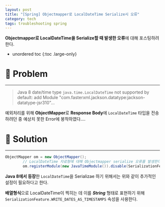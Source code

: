 ```yaml
---
layout: post
title: "[Spring] Objectmapper로 LocalDateTime Serialize시 오류"
category: tech
tags: troubleshooting spring
---
```


**Objectmapper로 LocalDateTime을 Serialize할 때 발생한 오류**에 대해 포스팅하려 한다.

* unordered toc
{:toc .large-only}

# 👿 Problem
***

> Java 8 date/time type `java.time.LocalDateTime` not supported by default: add Module "com.fasterxml.jackson.datatype:jackson-datatype-jsr310"...

예외처리를 위해 **ObjectMapper**로 **Response Body**에 `LocalDateTime` 타입을 전송하려던 중 예상치 못한 Error에 봉착하였다....

# 👼 Solution
***

```java
ObjectMapper om = new ObjectMapper();
        // LocalDateTime 자료형에 대해 Objectmapper serialize 오류를 발생한다.
        om.registerModule(new JavaTimeModule()).disable(SerializationFeature.WRITE_DATES_AS_TIMESTAMPS);
```

**Java 8에서 등장**한 `LocalDateTime`을 Serializae 하기 위해서는 위와 같이 추가적인 설정이 필요하다고 한다.

**배열형식**으로 LocalDateTime이 찍히는 데 이를 ***String*** 형태로 표현하기 위해 `SerializationFeature.WRITE_DATES_AS_TIMESTAMPS` 속성을 사용한다.
